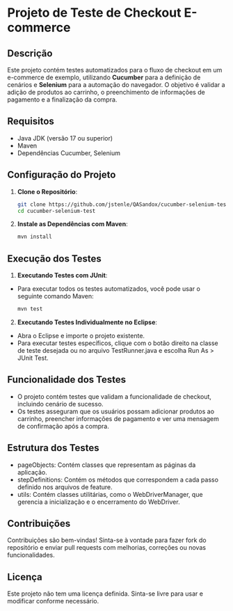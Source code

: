 # Projeto de Teste de Checkout E-commerce

## Descrição
Este projeto contém testes automatizados para o fluxo de checkout em um e-commerce de exemplo, utilizando **Cucumber** para a definição de cenários e **Selenium** para a automação do navegador. O objetivo é validar a adição de produtos ao carrinho, o preenchimento de informações de pagamento e a finalização da compra.

## Requisitos
- Java JDK (versão 17 ou superior)
- Maven
- Dependências Cucumber, Selenium

## Configuração do Projeto
1. **Clone o Repositório**:
   ```bash
   git clone https://github.com/jstenle/QASandox/cucumber-selenium-test.git
   cd cucumber-selenium-test

2. **Instale as Dependências com Maven**:
   ```bash
   mvn install

## Execução dos Testes

1. **Executando Testes com JUnit**:
- Para executar todos os testes automatizados, você pode usar o seguinte comando Maven:
   ```bash
   mvn test

2. **Executando Testes Individualmente no Eclipse**:
- Abra o Eclipse e importe o projeto existente.
- Para executar testes específicos, clique com o botão direito na classe de teste desejada ou no arquivo TestRunner.java e escolha Run As > JUnit Test.

## Funcionalidade dos Testes
- O projeto contém testes que validam a funcionalidade de checkout, incluindo cenário de sucesso.
- Os testes asseguram que os usuários possam adicionar produtos ao carrinho, preencher informações de pagamento e ver uma mensagem de confirmação após a compra.

## Estrutura dos Testes
- pageObjects: Contém classes que representam as páginas da aplicação.
- stepDefinitions: Contém os métodos que correspondem a cada passo definido nos arquivos de feature.
- utils: Contém classes utilitárias, como o WebDriverManager, que gerencia a inicialização e o encerramento do WebDriver.

## Contribuições
Contribuições são bem-vindas! Sinta-se à vontade para fazer fork do repositório e enviar pull requests com melhorias, correções ou novas funcionalidades.

## Licença
Este projeto não tem uma licença definida. Sinta-se livre para usar e modificar conforme necessário.